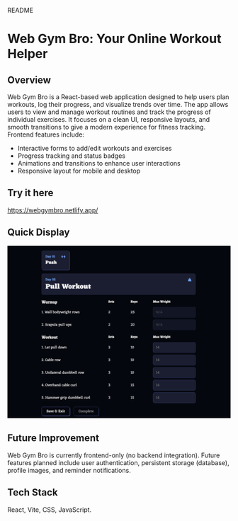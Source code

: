 README
# Web Gym Bro: Your Online Workout Helper

## Overview
Web Gym Bro is a React-based web application designed to help users plan workouts, log their progress, and visualize trends over time. The app allows users to view and manage workout routines and track the progress of individual exercises. It focuses on a clean UI, responsive layouts, and smooth transitions to give a modern experience for fitness tracking. Frontend features include:

- Interactive forms to add/edit workouts and exercises
- Progress tracking and status badges
- Animations and transitions to enhance user interactions
- Responsive layout for mobile and desktop

## Try it here
https://webgymbro.netlify.app/

## Quick Display
![screenshot](src/assets/page.png)

## Future Improvement
Web Gym Bro is currently frontend-only (no backend integration). Future features planned include user authentication, persistent storage (database), profile images, and reminder notifications.

## Tech Stack
React, Vite, CSS, JavaScript.

